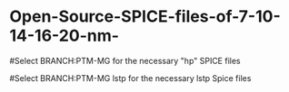 # Open-Source-SPICE-files-of-7-10-14-16-20-nm-
#Select BRANCH:PTM-MG for the necessary "hp" SPICE files





#Select BRANCH:PTM-MG lstp for the necessary lstp Spice files

